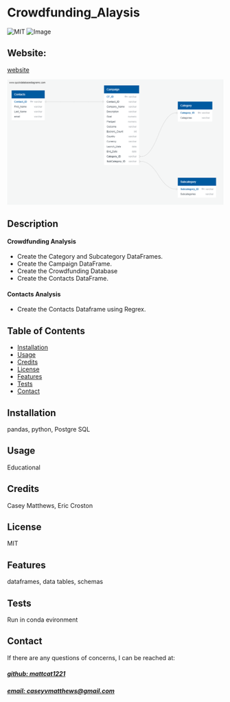# Crowdfunding_Alaysis
![MIT](https://img.shields.io/badge/License-MIT-blue)
![Image](file:///Users/cmatthews/Desktop/Data-Analyst/Projects/GROUP%20PROJECT%202/Image%206-24-24%20at%209.07%E2%80%AFPM.png)
## Website: 
[website](https://github.com/mattcat1221/Crowdfunding_ETL/tree/main)

![ERD](ERD.png)
## Description
#### Crowdfunding Analysis
- Create the Category and Subcategory DataFrames. 
- Create the Campaign DataFrame. 
- Create the Crowdfunding Database
- Create the Contacts DataFrame. 
#### Contacts Analysis
- Create the Contacts Dataframe using Regrex.
 
## Table of Contents
- [Installation](#installation)
- [Usage](#usage)
- [Credits](#credits)
- [License](#license)
- [Features](#features)
- [Tests](#tests)
- [Contact](#contact)

## Installation
pandas, python, Postgre SQL 

## Usage
Educational

## Credits
Casey Matthews, 
Eric Croston

## License
MIT

## Features
dataframes, data tables, schemas

## Tests
Run in conda evironment 

## Contact
If there are any questions of concerns, I can be reached at:
##### [github: mattcat1221](https://github.com/mattcat1221)
##### [email: caseyvmatthews@gmail.com](mailto:caseyvmatthews@gmail.com)

